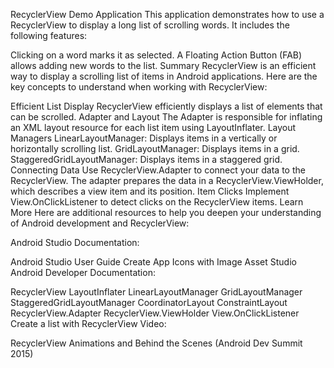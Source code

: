 RecyclerView Demo Application
This application demonstrates how to use a RecyclerView to display a long list of scrolling words. It includes the following features:

Clicking on a word marks it as selected.
A Floating Action Button (FAB) allows adding new words to the list.
Summary
RecyclerView is an efficient way to display a scrolling list of items in Android applications. Here are the key concepts to understand when working with RecyclerView:

Efficient List Display
RecyclerView efficiently displays a list of elements that can be scrolled.
Adapter and Layout
The Adapter is responsible for inflating an XML layout resource for each list item using LayoutInflater.
Layout Managers
LinearLayoutManager: Displays items in a vertically or horizontally scrolling list.
GridLayoutManager: Displays items in a grid.
StaggeredGridLayoutManager: Displays items in a staggered grid.
Connecting Data
Use RecyclerView.Adapter to connect your data to the RecyclerView.
The adapter prepares the data in a RecyclerView.ViewHolder, which describes a view item and its position.
Item Clicks
Implement View.OnClickListener to detect clicks on the RecyclerView items.
Learn More
Here are additional resources to help you deepen your understanding of Android development and RecyclerView:

Android Studio Documentation:

Android Studio User Guide
Create App Icons with Image Asset Studio
Android Developer Documentation:

RecyclerView
LayoutInflater
LinearLayoutManager
GridLayoutManager
StaggeredGridLayoutManager
CoordinatorLayout
ConstraintLayout
RecyclerView.Adapter
RecyclerView.ViewHolder
View.OnClickListener
Create a list with RecyclerView
Video:

RecyclerView Animations and Behind the Scenes (Android Dev Summit 2015)
